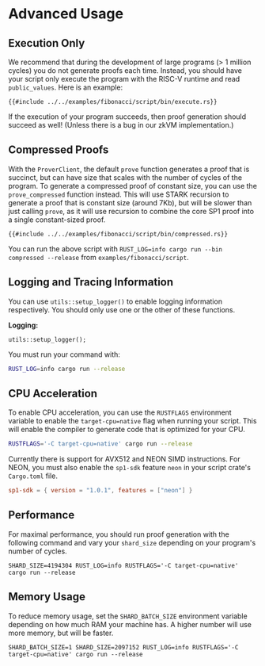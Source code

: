 # Advanced Usage

## Execution Only

We recommend that during the development of large programs (> 1 million cycles) you do not generate proofs each time.
Instead, you should have your script only execute the program with the RISC-V runtime and read `public_values`. Here is an example:

```rust,noplayground
{{#include ../../examples/fibonacci/script/bin/execute.rs}}
```

If the execution of your program succeeds, then proof generation should succeed as well! (Unless there is a bug in our zkVM implementation.)

## Compressed Proofs

With the `ProverClient`, the default `prove` function generates a proof that is succinct, but can have size that scales with the number of cycles of the program. To generate a compressed proof of constant size, you can use the `prove_compressed` function instead. This will use STARK recursion to generate a proof that is constant size (around 7Kb), but will be slower than just calling `prove`, as it will use recursion to combine the core SP1 proof into a single constant-sized proof.

```rust,noplayground
{{#include ../../examples/fibonacci/script/bin/compressed.rs}}
```

You can run the above script with `RUST_LOG=info cargo run --bin compressed --release` from `examples/fibonacci/script`.

## Logging and Tracing Information

You can use `utils::setup_logger()` to enable logging information respectively. You should only use one or the other of these functions.

**Logging:**

```rust,noplayground
utils::setup_logger();
```

You must run your command with:

```bash
RUST_LOG=info cargo run --release
```

## CPU Acceleration

To enable CPU acceleration, you can use the `RUSTFLAGS` environment variable to enable the `target-cpu=native` flag when running your script. This will enable the compiler to generate code that is optimized for your CPU.

```bash
RUSTFLAGS='-C target-cpu=native' cargo run --release
```

Currently there is support for AVX512 and NEON SIMD instructions. For NEON, you must also enable the `sp1-sdk` feature `neon` in your script crate's `Cargo.toml` file.

```toml
sp1-sdk = { version = "1.0.1", features = ["neon"] }
```

## Performance

For maximal performance, you should run proof generation with the following command and vary your `shard_size` depending on your program's number of cycles.

```rust,noplayground
SHARD_SIZE=4194304 RUST_LOG=info RUSTFLAGS='-C target-cpu=native' cargo run --release
```

## Memory Usage

To reduce memory usage, set the `SHARD_BATCH_SIZE` environment variable depending on how much RAM
your machine has. A higher number will use more memory, but will be faster.

```rust,noplayground
SHARD_BATCH_SIZE=1 SHARD_SIZE=2097152 RUST_LOG=info RUSTFLAGS='-C target-cpu=native' cargo run --release
```
